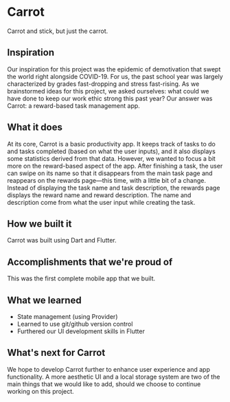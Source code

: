 # Carrot
Carrot and stick, but just the carrot.

## Inspiration
Our inspiration for this project was the epidemic of demotivation that swept the world right alongside COVID-19. For us, the past school year was largely characterized by grades fast-dropping and stress fast-rising. As we brainstormed ideas for this project, we asked ourselves: what could we have done to keep our work ethic strong this past year? Our answer was Carrot: a reward-based task management app.

## What it does
At its core, Carrot is a basic productivity app. It keeps track of tasks to do and tasks completed (based on what the user inputs), and it also displays some statistics derived from that data. However, we wanted to focus a bit more on the reward-based aspect of the app. After finishing a task, the user can swipe on its name so that it disappears from the main task page and reappears on the rewards page—this time, with a little bit of a change. Instead of displaying the task name and task description, the rewards page displays the reward name and reward description. The name and description come from what the user input while creating the task.

## How we built it
Carrot was built using Dart and Flutter. 

## Accomplishments that we're proud of
This was the first complete mobile app that we built.

## What we learned
- State management (using Provider)
- Learned to use git/github version control
- Furthered our UI development skills in Flutter

## What's next for Carrot
We hope to develop Carrot further to enhance user experience and app functionality. A more aesthetic UI and a local storage system are two of the main things that we would like to add, should we choose to continue working on this project.
